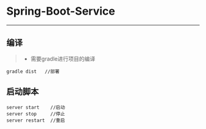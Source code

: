 # Spring-Boot-Service

---

## 编译

>* 需要gradle进行项目的编译

```shell
gradle dist   //部署

```

## 启动脚本
```shell
server start    //启动
server stop     //停止
server restart  //重启
```